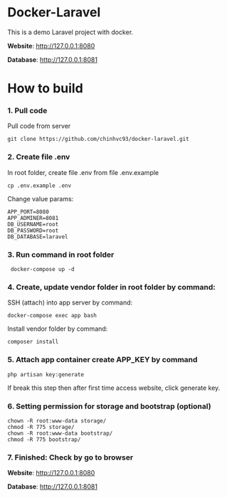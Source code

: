 # Docker-Laravel

This is a demo Laravel project with docker.

**Website**: http://127.0.0.1:8080

**Database**: http://127.0.0.1:8081

# How to build
### 1. Pull code
Pull code from server

```
git clone https://github.com/chinhvc93/docker-laravel.git
```

### 2. Create file .env
In root folder, create file .env from file .env.example 

```
cp .env.example .env 
```

Change value params:
    
```
APP_PORT=8080
APP_ADMINER=8081
DB_USERNAME=root
DB_PASSWORD=root
DB_DATABASE=laravel
```

### 3. Run command in root folder
```
 docker-compose up -d
```

### 4. Create, update vendor folder in root folder by command:
SSH (attach) into app server by command:
```
docker-compose exec app bash
```

Install vendor folder by command:
```
composer install
```

### 5. Attach app container create APP_KEY by command
```
php artisan key:generate
```
If break this step then after first time access website, click generate key.

### 6. Setting permission for storage and bootstrap (optional)
```
chown -R root:www-data storage/
chmod -R 775 storage/
chown -R root:www-data bootstrap/
chmod -R 775 bootstrap/
```

### 7. Finished: Check by go to browser
**Website**: http://127.0.0.1:8080

**Database**: http://127.0.0.1:8081
